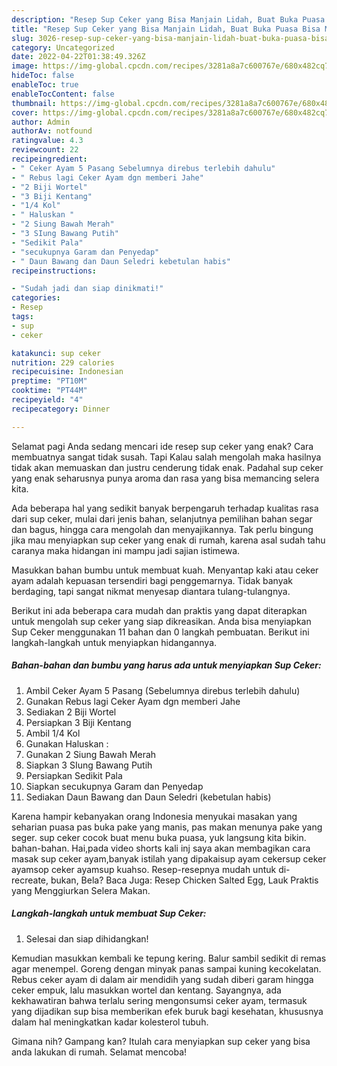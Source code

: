 ```yaml
---
description: "Resep Sup Ceker yang Bisa Manjain Lidah, Buat Buka Puasa Bisa Manjain Lidah"
title: "Resep Sup Ceker yang Bisa Manjain Lidah, Buat Buka Puasa Bisa Manjain Lidah"
slug: 3026-resep-sup-ceker-yang-bisa-manjain-lidah-buat-buka-puasa-bisa-manjain-lidah
category: Uncategorized
date: 2022-04-22T01:38:49.326Z
image: https://img-global.cpcdn.com/recipes/3281a8a7c600767e/680x482cq70/sup-ceker-foto-resep-utama.jpg
hideToc: false
enableToc: true
enableTocContent: false
thumbnail: https://img-global.cpcdn.com/recipes/3281a8a7c600767e/680x482cq70/sup-ceker-foto-resep-utama.jpg
cover: https://img-global.cpcdn.com/recipes/3281a8a7c600767e/680x482cq70/sup-ceker-foto-resep-utama.jpg
author: Admin
authorAv: notfound
ratingvalue: 4.3
reviewcount: 22
recipeingredient:
- " Ceker Ayam 5 Pasang Sebelumnya direbus terlebih dahulu"
- " Rebus lagi Ceker Ayam dgn memberi Jahe"
- "2 Biji Wortel"
- "3 Biji Kentang"
- "1/4 Kol"
- " Haluskan "
- "2 Siung Bawah Merah"
- "3 SIung Bawang Putih"
- "Sedikit Pala"
- "secukupnya Garam dan Penyedap"
- " Daun Bawang dan Daun Seledri kebetulan habis"
recipeinstructions:

- "Sudah jadi dan siap dinikmati!"
categories:
- Resep
tags:
- sup
- ceker

katakunci: sup ceker 
nutrition: 229 calories
recipecuisine: Indonesian
preptime: "PT10M"
cooktime: "PT44M"
recipeyield: "4"
recipecategory: Dinner

---
```



Selamat pagi Anda sedang mencari ide resep sup ceker yang enak? Cara membuatnya sangat tidak susah. Tapi Kalau salah mengolah maka hasilnya tidak akan memuaskan dan justru cenderung tidak enak. Padahal sup ceker yang enak seharusnya punya aroma dan rasa yang bisa memancing selera kita.


Ada beberapa hal yang sedikit banyak berpengaruh terhadap kualitas rasa dari sup ceker, mulai dari jenis bahan, selanjutnya pemilihan bahan segar dan bagus, hingga cara mengolah dan menyajikannya. Tak perlu bingung jika mau menyiapkan sup ceker yang enak di rumah, karena asal sudah tahu caranya maka hidangan ini mampu jadi sajian istimewa.

Masukkan bahan bumbu untuk membuat kuah. Menyantap kaki atau ceker ayam adalah kepuasan tersendiri bagi penggemarnya. Tidak banyak berdaging, tapi sangat nikmat menyesap diantara tulang-tulangnya.


Berikut ini ada beberapa cara mudah dan praktis yang dapat diterapkan untuk mengolah sup ceker yang siap dikreasikan. Anda bisa menyiapkan Sup Ceker menggunakan 11 bahan dan 0 langkah pembuatan. Berikut ini langkah-langkah untuk menyiapkan hidangannya.

<!--inarticleads1-->

##### Bahan-bahan dan bumbu yang harus ada untuk menyiapkan Sup Ceker:

1. Ambil  Ceker Ayam 5 Pasang (Sebelumnya direbus terlebih dahulu)
1. Gunakan  Rebus lagi Ceker Ayam dgn memberi Jahe
1. Sediakan 2 Biji Wortel
1. Persiapkan 3 Biji Kentang
1. Ambil 1/4 Kol
1. Gunakan  Haluskan :
1. Gunakan 2 Siung Bawah Merah
1. Siapkan 3 SIung Bawang Putih
1. Persiapkan Sedikit Pala
1. Siapkan secukupnya Garam dan Penyedap
1. Sediakan  Daun Bawang dan Daun Seledri (kebetulan habis)


Karena hampir kebanyakan orang Indonesia menyukai masakan yang seharian puasa pas buka pake yang manis, pas makan menunya pake yang seger. sup ceker cocok buat menu buka puasa, yuk langsung kita bikin. bahan-bahan. Hai,pada video shorts kali inj saya akan membagikan cara masak sup ceker ayam,banyak istilah yang dipakaisup ayam cekersup ceker ayamsop ceker ayamsup kuahso. Resep-resepnya mudah untuk di-recreate, bukan, Bela? Baca Juga: Resep Chicken Salted Egg, Lauk Praktis yang Menggiurkan Selera Makan. 

<!--inarticleads2-->

##### Langkah-langkah untuk membuat Sup Ceker:


1. Selesai dan siap dihidangkan!

Kemudian masukkan kembali ke tepung kering. Balur sambil sedikit di remas agar menempel. Goreng dengan minyak panas sampai kuning kecokelatan. Rebus ceker ayam di dalam air mendidih yang sudah diberi garam hingga ceker empuk, lalu masukkan wortel dan kentang. Sayangnya, ada kekhawatiran bahwa terlalu sering mengonsumsi ceker ayam, termasuk yang dijadikan sup bisa memberikan efek buruk bagi kesehatan, khususnya dalam hal meningkatkan kadar kolesterol tubuh. 

Gimana nih? Gampang kan? Itulah cara menyiapkan sup ceker yang bisa anda lakukan di rumah. Selamat mencoba!
